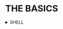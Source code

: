 # THE BASICS

<details>
  <summary>SHELL</summary>
    ng generate component [NAME]
    ng g c [NAME]
</details>  